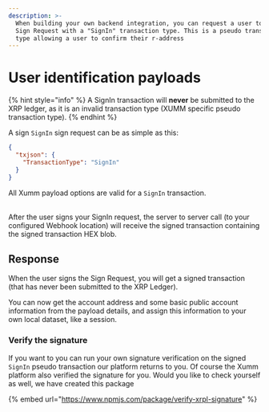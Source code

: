 ```yaml
---
description: >-
  When building your own backend integration, you can request a user to sign a
  Sign Request with a "SignIn" transaction type. This is a pseudo transaction
  type allowing a user to confirm their r-address
---
```


# User identification payloads

{% hint style="info" %}
A SignIn transaction will **never** be submitted to the XRP ledger, as it is an invalid transaction type (XUMM specific pseudo transaction type).
{% endhint %}

A sign `SignIn` sign request can be as simple as this:

```json
{
  "txjson": {
    "TransactionType": "SignIn"
  }
}
```

All Xumm payload options are valid for a `SignIn` transaction.

\
After the user signs your SignIn request, the server to server call (to your configured Webhook location) will receive the signed transaction containing the signed transaction HEX blob.

## Response

When the user signs the Sign Request, you will get a signed transaction (that has never been submitted to the XRP Ledger).&#x20;

You can now get the account address and some basic public account information from the payload details, and assign this information to your own local dataset, like a session.

### Verify the signature

If you want to you can run your own signature verification on the signed `SignIn` pseudo transaction our platform returns to you. Of course the Xumm platform also verified the signature for you. Would you like to check yourself as well, we have created this package

{% embed url="https://www.npmjs.com/package/verify-xrpl-signature" %}

### &#x20;
